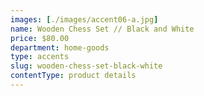 ```yaml
---
images: [./images/accent06-a.jpg]
name: Wooden Chess Set // Black and White
price: $80.00
department: home-goods
type: accents
slug: wooden-chess-set-black-white
contentType: product details
---
```

